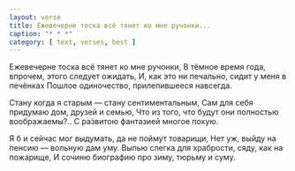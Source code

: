 ```yaml
---
layout: verse
title: Ежевечерне тоска всё тянет ко мне ручонки...
caption: "* * *"
category: [ text, verses, best ]
---
```

Ежевечерне тоска всё тянет ко мне ручонки,
В тёмное время года, впрочем, этого следует ожидать,
И, как это ни печально, сидит у меня в печёнках
Пошлое одиночество, прилепившееся навсегда.

Стану когда я старым — стану сентиментальным,
Сам для себя придумаю дом, друзей и семью,
Что из того, что будут они полностью воображаемы?..
С ра́звитою фантазией многое похую.

Я б и сейчас мог выдумать, да не поймут товарищи,
Нет уж, выйду на пенсию — вольную дам уму.
Выпью слегка для храбрости, сяду, как на пожарище,
И сочиню биографию про зиму, тюрьму и суму.
